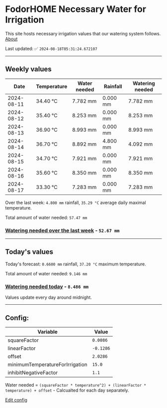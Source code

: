 # FodorHOME Necessary Water for Irrigation

This site hosts necessary irrigation values that our watering system follows. [About](https://github.com/redyau/irrigation)

Last updated: ✅ `2024-08-18T05:31:24.672107`

---

## Weekly values

| Date | Temperature | Water needed | Rainfall | Watering needed |
|-----|-----|-----|-----|-----|
| 2024-08-11 | 34.40 °C | 7.782 mm | 0.000 mm | 7.782 mm |
| 2024-08-12 | 35.40 °C | 8.253 mm | 0.000 mm | 8.253 mm |
| 2024-08-13 | 36.90 °C | 8.993 mm | 0.000 mm | 8.993 mm |
| 2024-08-14 | 36.70 °C | 8.892 mm | 4.800 mm | 4.092 mm |
| 2024-08-15 | 34.70 °C | 7.921 mm | 0.000 mm | 7.921 mm |
| 2024-08-16 | 35.60 °C | 8.350 mm | 0.000 mm | 8.350 mm |
| 2024-08-17 | 33.30 °C | 7.283 mm | 0.000 mm | 7.283 mm |


Over the last week: `4.800 mm` rainfall, `35.29 °C` average daily maximal temperature.

Total amount of water needed: `57.47 mm`

### [Watering needed over the last week](lastweek.txt) - `52.67 mm`

---

## Today's values

Today's forecast: `0.6600 mm` rainfall, `37.20 °C` maximum temperature.

Total amount of water needed: `9.146 mm`

### [Watering needed today](today.txt) - `8.486 mm`

Values update every day around midnight.

---

## Config:

| Variable | Value |
|-----|-----|
| squareFactor | `0.0086` |
| linearFactor | `-0.1286` |
| offset | `2.0286` |
| minimumTemperatureForIrrigation | `15.0` |
| inhibitNegativeFactor | `1.1` |

Water needed = `(squareFactor * temperature^2) + (linearFactor * temperature) + offset` - Calcualted for each day separately.

[Edit config](https://github.com/RedyAu/irrigation/edit/main/config.json)
